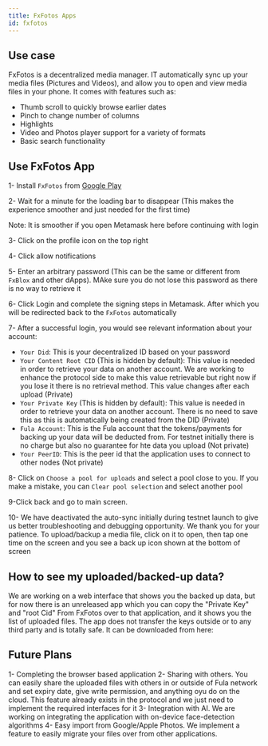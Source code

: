 ```yaml
---
title: FxFotos Apps
id: fxfotos
---
```


## Use case
FxFotos is a decentralized media manager. IT automatically sync up your media files (Pictures and Videos), and allow you to open and view media files in your phone. It comes with features such as:
 - Thumb scroll to quickly browse earlier dates
 - Pinch to change number of columns
 - Highlights
 - Video and Photos player support for a variety of formats
 - Basic search functionality
  
## Use FxFotos App

1-  Install `FxFotos` from [Google Play](https://play.google.com/store/apps/details?id=land.fx.fotos)

2- Wait for a minute for the loading bar to disappear (This makes the experience smoother and just needed for the first time)

Note: It is smoother if you open Metamask here before continuing with login

3- Click on the profile icon on the top right

4- Click allow notifications

5- Enter an arbitrary password (This can be the same or different from `FxBlox` and other dApps). MAke sure you do not lose this password as there is no way to retrieve it

6- Click Login and complete the signing steps in Metamask. After which you will be redirected back to the `FxFotos` automatically

7- After a successful login, you would see relevant information about your account:
- `Your Did`: This is your decentralized ID based on your password
- `Your Content Root CID` (This is hidden by default): This value is needed in order to retrieve your data on another account. We are working to enhance the protocol side to make this value retrievable but right now if you lose it there is no retrieval method. This value changes after each upload (Private)
- `Your Private Key` (This is hidden by default): This value is needed in order to retrieve your data on another account. There is no need to save this as this is automatically being created from the DID (Private)
- `Fula Account`: This is the Fula account that the tokens/payments for backing up your data will be deducted from. For testnet initially there is no charge but also no guarantee for hte data you upload (Not private)
- `Your PeerID`: This is the peer id that the application uses to connect to other nodes (Not private)

8- Click on `Choose a pool for uploads` and select a pool close to you. If you make a mistake, you can `Clear pool selection` and select another pool

9-Click back and go to main screen.

10- We have deactivated the auto-sync initially during testnet launch to give us better troubleshooting and debugging opportunity. We thank you for your patience. To upload/backup a media file, click on it to open, then tap one time on the screen and you see a back up icon shown at the bottom of screen

## How to see my uploaded/backed-up data?

We are working on a web interface that shows you the backed up data, but for now there is an unreleased app which you can copy the "Private Key" and "root Cid" From FxFotos over to that application, and it shows you the list of uploaded files. The app does not transfer the keys outside or to any third party and is totally safe.
It can be downloaded from here: 


## Future Plans

1- Completing the browser based application
2- Sharing with others. You can easily share the uploaded files with others in or outside of Fula network and set expiry date, give write permission, and anything oyu do on the cloud. This feature already exists in the protocol and we just need to implement the required interfaces for it
3- Integration with AI. We are working on integrating the application with on-device face-detection algorithms
4- Easy import from Google/Apple Photos. We implement a feature to easily migrate your files over from other applications.